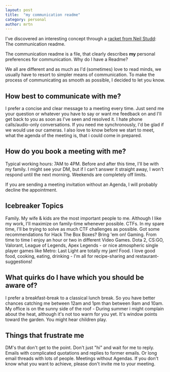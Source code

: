 ```yaml
---
layout: post
title:  "my communication readme"
category: personal
author: mrtn
---
```


I've discovered an interesting concept through a [racket from Neil Studd](https://racket.com/neilstudd/rg576): The communication readme.

The communication readme is a file, that clearly describes **my** personal preferences for communication. 
Why do I have a Readme?

We all are different and as much as I'd (sometimes) love to read minds, we usually have to resort to simpler means of communication. To make the process of communicating as smooth as possible, I decided to let you know. 

## How best to communicate with me?
I prefer a concise and clear message to a meeting every time. Just send me your question or whatever you have to say or want me feedback on and I'll get back to you as soon as I've seen and resolved it. I hate phone calls/audio-only conversations. If you need me synchronously, I'd be glad if we would use our cameras. I also love to know before we start to meet, what the agenda of the meeting is, that i could come in prepared.

## How do you book a meeting with me?
Typical working hours: 7AM to 4PM. Before and after this time, I'll be with my  family. I might see your DM, but if I can't answer it straight away, I won't respond until the next morning. Weekends are completely off limits. 

If you are sending a meeting invitation without an Agenda, I will probably decline the appointment. 



## Icebreaker Topics
Family. My wife & kids are the most important people to me. Although I like my work, I'll maximize on family-time whenever possible.
CTFs. In my spare time, I'll be trying to solve as much CTF challenges as possible. Got some recommendations for Hack The Box Boxes? Bring 'em on!
Gaming. From time to time I enjoy an hour or two in different Video Games. Dota 2, CS:GO, Valorant, League of Legends, Apex Legends - or nice atmospheric single player games like Metro: Last Light are totally my jam!
Food. I love good food, cooking, eating, drinking - I'm all for recipe-sharing and restaurant-suggestions! 

## What quirks do I have which you should be aware of?
I prefer a breakfast-break to a classical lunch break. So you have better chances catching me between 12am and 1pm than between 9am and 10am. 
My office is on the sunny side of the roof - During summer i might complain about the heat, although it's not too warm for you yet. It's window points toward the garden. You might hear children play. 

## Things that frustrate me
DM's that don't get to the point. Don't just "hi" and wait for me to reply.
Emails with complicated quotations and replies to former emails. Or long email threads with lots of people. 
Meetings without Agendas. If you don't know what you want to achieve, please don't invite me to your meeting.



